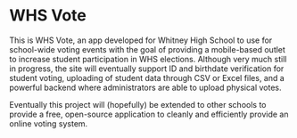 # WHS Vote

This is WHS Vote, an app developed for Whitney High School to use for school-wide voting events with the goal of providing a mobile-based outlet to increase student participation in WHS elections. Although very much still in progress, the site will eventually support ID and birthdate verification for student voting, uploading of student data through CSV or Excel files, and a powerful backend where administrators are able to upload physical votes.

Eventually this project will (hopefully) be extended to other schools to provide a free, open-source application to cleanly and efficiently provide an online voting system.